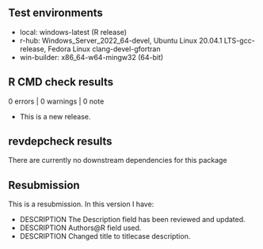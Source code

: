 ## Test environments

* local: windows-latest (R release)
* r-hub: Windows_Server_2022_64-devel, Ubuntu Linux 20.04.1 LTS-gcc-release, Fedora Linux clang-devel-gfortran
* win-builder: x86_64-w64-mingw32 (64-bit)

## R CMD check results

0 errors | 0 warnings | 0 note

* This is a new release.

## revdepcheck results

There are currently no downstream dependencies for this package

## Resubmission

This is a resubmission. In this version I have:

* DESCRIPTION The Description field has been reviewed and updated.
* DESCRIPTION Authors@R field used.
* DESCRIPTION Changed title to titlecase description.
